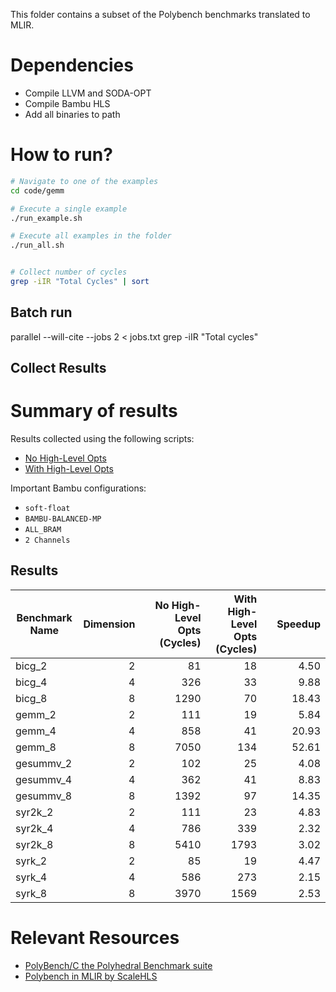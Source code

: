 This folder contains a subset of the Polybench benchmarks translated to MLIR.

# Dependencies

- Compile LLVM and SODA-OPT
- Compile Bambu HLS
- Add all binaries to path

# How to run?

```bash
# Navigate to one of the examples
cd code/gemm

# Execute a single example
./run_example.sh

# Execute all examples in the folder
./run_all.sh


# Collect number of cycles
grep -iIR "Total Cycles" | sort
```

## Batch run

parallel --will-cite --jobs 2 < jobs.txt
grep -iIR "Total cycles"

## Collect Results



# Summary of results

Results collected using the following scripts:

- [No High-Level Opts](scripts/outline-affine_for-opt_none-bambu-soft_float-with_ssdcs.sh)
- [With High-Level Opts](scripts/outline-affine_for-opt_full-bambu-soft_float-with_ssdcs.sh)

Important Bambu configurations:

- `soft-float`
- `BAMBU-BALANCED-MP`
- `ALL_BRAM`
- `2 Channels`

## Results

| Benchmark Name | Dimension |   | No High-Level Opts (Cycles) | With High-Level Opts (Cycles) |   | Speedup |
|----------------|----------:|---|----------------------------:|------------------------------:|---|--------:|
| bicg_2         |         2 |   |                          81 |                            18 |   |    4.50 |
| bicg_4         |         4 |   |                         326 |                            33 |   |    9.88 |
| bicg_8         |         8 |   |                        1290 |                            70 |   |   18.43 |
| gemm_2         |         2 |   |                         111 |                            19 |   |    5.84 |
| gemm_4         |         4 |   |                         858 |                            41 |   |   20.93 |
| gemm_8         |         8 |   |                        7050 |                           134 |   |   52.61 |
| gesummv_2      |         2 |   |                         102 |                            25 |   |    4.08 |
| gesummv_4      |         4 |   |                         362 |                            41 |   |    8.83 |
| gesummv_8      |         8 |   |                        1392 |                            97 |   |   14.35 |
| syr2k_2        |         2 |   |                         111 |                            23 |   |    4.83 |
| syr2k_4        |         4 |   |                         786 |                           339 |   |    2.32 |
| syr2k_8        |         8 |   |                        5410 |                          1793 |   |    3.02 |
| syrk_2         |         2 |   |                          85 |                            19 |   |    4.47 |
| syrk_4         |         4 |   |                         586 |                           273 |   |    2.15 |
| syrk_8         |         8 |   |                        3970 |                          1569 |   |    2.53 |


# Relevant Resources

- [PolyBench/C the Polyhedral Benchmark suite][1]
- [Polybench in MLIR by ScaleHLS][2]

[1]: https://web.cse.ohio-state.edu/~pouchet.2/software/polybench/
[2]: https://github.com/hanchenye/scalehls/tree/master/samples/polybench
